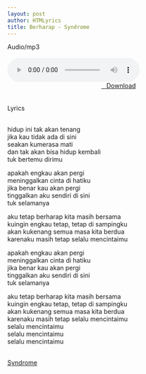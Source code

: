 ```yaml
---
layout: post
author: HTMLyrics
title: Berharap - Syndrome
---
```


<div class="htl">Audio/mp3</div><br />

<audio class='js-player' style="--plyr-color-main: #212121;" controls>
<source src="https://drive.google.com/uc?authuser=0&id=1vZUQDGKRrlArG3ZX4DSmenoQx22HmJlz&export=download" type="audio/mp3">
</audio><br />

<center>
<a href="/download/berharap-syndrome" class="hbt"><i class="fa fa-chevron-down" aria-hidden="true"></i>&nbsp; &nbsp;Download</a>
</center><br />
<br />

<div class="htl">Lyrics</div><br />

hidup ini tak akan tenang<br />
jika kau tidak ada di sini<br />
seakan kumerasa mati<br />
dan tak akan bisa hidup kembali<br />
tuk bertemu dirimu<br />

apakah engkau akan pergi<br />
meninggalkan cinta di hatiku<br />
jika benar kau akan pergi<br />
tinggalkan aku sendiri di sini<br />
tuk selamanya<br />

aku tetap berharap kita masih bersama<br />
kuingin engkau tetap, tetap di sampingku<br />
akan kukenang semua masa kita berdua<br />
karenaku masih tetap selalu mencintaimu<br />

apakah engkau akan pergi<br />
meninggalkan cinta di hatiku<br />
jika benar kau akan pergi<br />
tinggalkan aku sendiri di sini<br />
tuk selamanya<br />

aku tetap berharap kita masih bersama<br />
kuingin engkau tetap, tetap di sampingku<br />
akan kukenang semua masa kita berdua<br />
karenaku masih tetap selalu mencintaimu<br />
selalu mencintaimu<br />
selalu mencintaimu<br />
selalu mencintaimu<br />
<br />

<i class="fa fa-hashtag" aria-hidden="true"></i>
<a href="/artist/syndrome">Syndrome</a>
